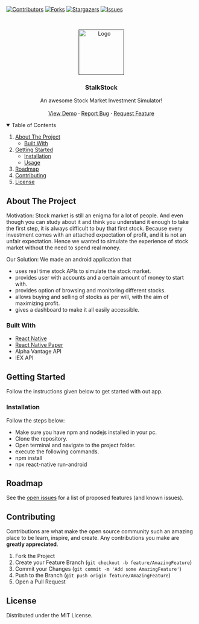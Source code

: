 <!--
this template has been taken from https://github.com/othneildrew/Best-README-Template/blob/master/README.md
-->
[![Contributors][contributors-shield]][contributors-url]
[![Forks][forks-shield]][forks-url]
[![Stargazers][stars-shield]][stars-url]
[![Issues][issues-shield]][issues-url]



<!-- PROJECT LOGO -->
<br />
<p align="center">
  <a href="">
    <img src="src/assets/images/logo.png" alt="Logo" width="120" height="120">
  </a>

  <h3 align="center">StalkStock</h3>

  <p align="center">
    An awesome Stock Market Investment Simulator!
    <br />
    <br />
    <a href=https://github.com/starwiz-7/StalkStockApp>View Demo</a>
    ·
    <a href="https://github.com/starwiz-7/StalkStockApp/issues">Report Bug</a>
    ·
    <a href="https://github.com/starwiz-7/StalkStockApp/issues">Request Feature</a>
  </p>
</p>



<!-- TABLE OF CONTENTS -->
<details open="open">
  <summary>Table of Contents</summary>
  <ol>
    <li>
      <a href="#about-the-project">About The Project</a>
      <ul>
        <li><a href="#built-with">Built With</a></li>
      </ul>
    </li>
    <li>
      <a href="#getting-started">Getting Started</a>
      <ul>
        <li><a href="#installation">Installation</a></li>
        <li><a href="#usage">Usage</a></li>
      </ul>
    </li>
    <li><a href="#roadmap">Roadmap</a></li>
    <li><a href="#contributing">Contributing</a></li>
    <li><a href="#license">License</a></li>
  </ol>
</details>



<!-- ABOUT THE PROJECT -->
## About The Project
Motivation:
Stock market is still an enigma for a lot of people. And even though you can study about it and think you understand it enough to take the first step, it is always difficult to buy that first stock. Because every investment comes with an attached expectation of profit, and it is not an unfair expectation. Hence we wanted to simulate the experience of stock market without the need to spend real money.

Our Solution:
We made an android application that 
* uses real time stock APIs to simulate the stock market.
* provides user with accounts and a certain amount of money to start with.
* provides option of browsing and monitoring different stocks.
* allows buying and selling of stocks as per will, with the aim of maximizing profit.
* gives a dashboard to make it all easily accessible. 


### Built With

* [React Native](https://reactnative.dev/)
* [React Native Paper](https://reactnativepaper.com/)
* Alpha Vantage API
* IEX API


<!-- GETTING STARTED -->
## Getting Started
Follow the instructions given below to get started with out app.

### Installation
Follow the steps below:
* Make sure you have npm and nodejs installed in your pc.
* Clone the repository.
* Open terminal and navigate to the project folder.
* execute the following commands.
* npm install
* npx react-native run-android



<!-- ROADMAP -->
## Roadmap

See the [open issues](https://github.com/othneildrew/Best-README-Template/issues) for a list of proposed features (and known issues).

<!-- CONTRIBUTING -->
## Contributing

Contributions are what make the open source community such an amazing place to be learn, inspire, and create. Any contributions you make are **greatly appreciated**.

1. Fork the Project
2. Create your Feature Branch (`git checkout -b feature/AmazingFeature`)
3. Commit your Changes (`git commit -m 'Add some AmazingFeature'`)
4. Push to the Branch (`git push origin feature/AmazingFeature`)
5. Open a Pull Request



<!-- LICENSE -->
## License

Distributed under the MIT License.


<!-- MARKDOWN LINKS & IMAGES -->
<!-- https://www.markdownguide.org/basic-syntax/#reference-style-links -->
[contributors-shield]: https://img.shields.io/github/contributors/starwiz-7/StalkStockApp?color=green
[contributors-url]: https://github.com/starwiz-7/StalkStockApp/graphs/contributors
[forks-shield]: https://img.shields.io/github/forks/starwiz-7/StalkStockApp?color=blue
[forks-url]: https://github.com/starwiz-7/StalkStockApp/network/members
[stars-shield]: https://img.shields.io/github/stars/starwiz-7/StalkStockApp?color=red
[stars-url]: https://github.com/starwiz-7/StalkStockApp/stargazers
[issues-shield]: https://img.shields.io/github/issues/starwiz-7/StalkStockApp?color=yellow
[issues-url]: https://github.com/starwiz-7/StalkStockApp/issues
